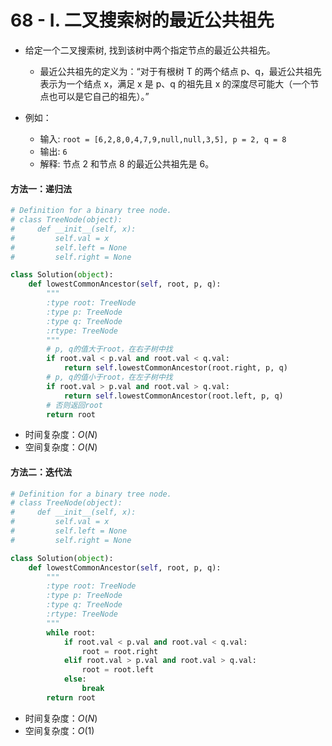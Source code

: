 
# 68 - I. 二叉搜索树的最近公共祖先

* 给定一个二叉搜索树, 找到该树中两个指定节点的最近公共祖先。
    * 最近公共祖先的定义为：“对于有根树 T 的两个结点 p、q，最近公共祖先表示为一个结点 x，满足 x 是 p、q 的祖先且 x 的深度尽可能大（一个节点也可以是它自己的祖先）。”

* 例如：
    * 输入: `root = [6,2,8,0,4,7,9,null,null,3,5], p = 2, q = 8`
    * 输出: `6 `
    * 解释: 节点 2 和节点 8 的最近公共祖先是 6。

#### 方法一：递归法


```python
# Definition for a binary tree node.
# class TreeNode(object):
#     def __init__(self, x):
#         self.val = x
#         self.left = None
#         self.right = None

class Solution(object):
    def lowestCommonAncestor(self, root, p, q):
        """
        :type root: TreeNode
        :type p: TreeNode
        :type q: TreeNode
        :rtype: TreeNode
        """
        # p, q的值大于root，在右子树中找
        if root.val < p.val and root.val < q.val:
            return self.lowestCommonAncestor(root.right, p, q)
        # p, q的值小于root，在左子树中找
        if root.val > p.val and root.val > q.val:
            return self.lowestCommonAncestor(root.left, p, q)
        # 否则返回root
        return root
```

* 时间复杂度：$O(N)$
* 空间复杂度：$O(N)$

#### 方法二：迭代法


```python
# Definition for a binary tree node.
# class TreeNode(object):
#     def __init__(self, x):
#         self.val = x
#         self.left = None
#         self.right = None

class Solution(object):
    def lowestCommonAncestor(self, root, p, q):
        """
        :type root: TreeNode
        :type p: TreeNode
        :type q: TreeNode
        :rtype: TreeNode
        """
        while root:
            if root.val < p.val and root.val < q.val:
                root = root.right
            elif root.val > p.val and root.val > q.val:
                root = root.left
            else:
                break
        return root
```

* 时间复杂度：$O(N)$
* 空间复杂度：$O(1)$
